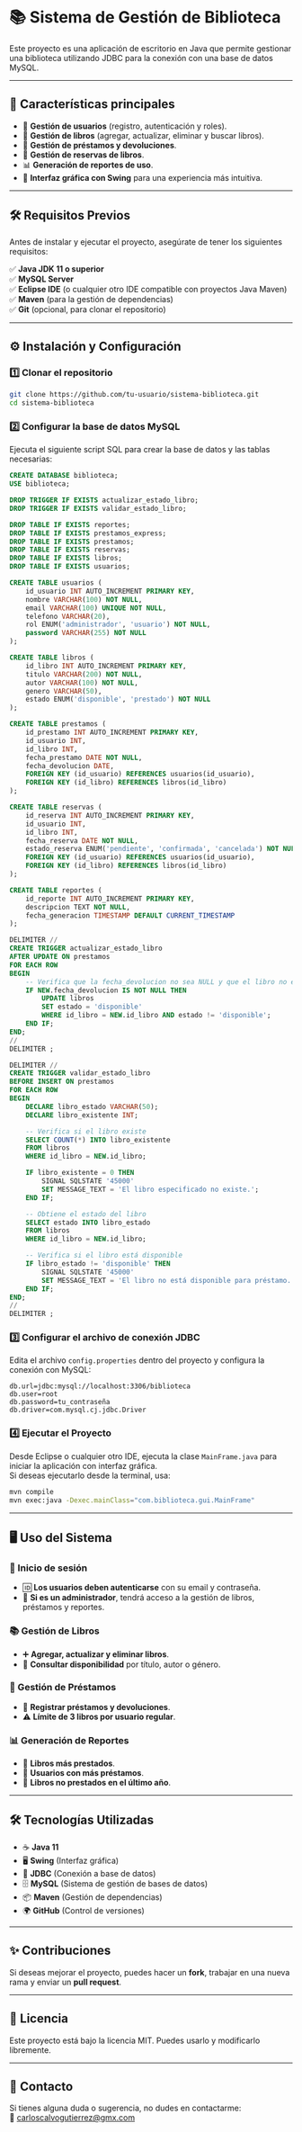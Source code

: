 # 📚 Sistema de Gestión de Biblioteca

Este proyecto es una aplicación de escritorio en Java que permite gestionar una biblioteca utilizando JDBC para la conexión con una base de datos MySQL.

---

## 🚀 Características principales

- 📌 **Gestión de usuarios** (registro, autenticación y roles).
- 📖 **Gestión de libros** (agregar, actualizar, eliminar y buscar libros).
- 🔄 **Gestión de préstamos y devoluciones**.
- 📅 **Gestión de reservas de libros**.
- 📊 **Generación de reportes de uso**.
- 🎨 **Interfaz gráfica con Swing** para una experiencia más intuitiva.

---

## 🛠️ Requisitos Previos

Antes de instalar y ejecutar el proyecto, asegúrate de tener los siguientes requisitos:

✅ **Java JDK 11 o superior**  
✅ **MySQL Server**  
✅ **Eclipse IDE** (o cualquier otro IDE compatible con proyectos Java Maven)  
✅ **Maven** (para la gestión de dependencias)  
✅ **Git** (opcional, para clonar el repositorio)

---

## ⚙️ Instalación y Configuración

### 1️⃣ Clonar el repositorio

```sh
git clone https://github.com/tu-usuario/sistema-biblioteca.git
cd sistema-biblioteca
```

### 2️⃣ Configurar la base de datos MySQL

Ejecuta el siguiente script SQL para crear la base de datos y las tablas necesarias:

```sql
CREATE DATABASE biblioteca;
USE biblioteca;

DROP TRIGGER IF EXISTS actualizar_estado_libro;
DROP TRIGGER IF EXISTS validar_estado_libro;

DROP TABLE IF EXISTS reportes;
DROP TABLE IF EXISTS prestamos_express;
DROP TABLE IF EXISTS prestamos;
DROP TABLE IF EXISTS reservas;
DROP TABLE IF EXISTS libros;
DROP TABLE IF EXISTS usuarios;

CREATE TABLE usuarios (
    id_usuario INT AUTO_INCREMENT PRIMARY KEY,
    nombre VARCHAR(100) NOT NULL,
    email VARCHAR(100) UNIQUE NOT NULL,
    telefono VARCHAR(20),
    rol ENUM('administrador', 'usuario') NOT NULL,
    password VARCHAR(255) NOT NULL
);

CREATE TABLE libros (
    id_libro INT AUTO_INCREMENT PRIMARY KEY,
    titulo VARCHAR(200) NOT NULL,
    autor VARCHAR(100) NOT NULL,
    genero VARCHAR(50),
    estado ENUM('disponible', 'prestado') NOT NULL
);

CREATE TABLE prestamos (
    id_prestamo INT AUTO_INCREMENT PRIMARY KEY,
    id_usuario INT,
    id_libro INT,
    fecha_prestamo DATE NOT NULL,
    fecha_devolucion DATE,
    FOREIGN KEY (id_usuario) REFERENCES usuarios(id_usuario),
    FOREIGN KEY (id_libro) REFERENCES libros(id_libro)
);

CREATE TABLE reservas (
    id_reserva INT AUTO_INCREMENT PRIMARY KEY,
    id_usuario INT,
    id_libro INT,
    fecha_reserva DATE NOT NULL,
    estado_reserva ENUM('pendiente', 'confirmada', 'cancelada') NOT NULL,
    FOREIGN KEY (id_usuario) REFERENCES usuarios(id_usuario),
    FOREIGN KEY (id_libro) REFERENCES libros(id_libro)
);

CREATE TABLE reportes (
    id_reporte INT AUTO_INCREMENT PRIMARY KEY,
    descripcion TEXT NOT NULL,
    fecha_generacion TIMESTAMP DEFAULT CURRENT_TIMESTAMP
);

DELIMITER //
CREATE TRIGGER actualizar_estado_libro
AFTER UPDATE ON prestamos
FOR EACH ROW
BEGIN
    -- Verifica que la fecha_devolucion no sea NULL y que el libro no esté ya marcado como 'disponible'
    IF NEW.fecha_devolucion IS NOT NULL THEN
        UPDATE libros
        SET estado = 'disponible'
        WHERE id_libro = NEW.id_libro AND estado != 'disponible';
    END IF;
END;
//
DELIMITER ;

DELIMITER //
CREATE TRIGGER validar_estado_libro
BEFORE INSERT ON prestamos
FOR EACH ROW
BEGIN
    DECLARE libro_estado VARCHAR(50);
    DECLARE libro_existente INT;

    -- Verifica si el libro existe
    SELECT COUNT(*) INTO libro_existente
    FROM libros
    WHERE id_libro = NEW.id_libro;

    IF libro_existente = 0 THEN
        SIGNAL SQLSTATE '45000'
        SET MESSAGE_TEXT = 'El libro especificado no existe.';
    END IF;

    -- Obtiene el estado del libro
    SELECT estado INTO libro_estado
    FROM libros
    WHERE id_libro = NEW.id_libro;

    -- Verifica si el libro está disponible
    IF libro_estado != 'disponible' THEN
        SIGNAL SQLSTATE '45000'
        SET MESSAGE_TEXT = 'El libro no está disponible para préstamo.';
    END IF;
END;
//
DELIMITER ;
```

### 3️⃣ Configurar el archivo de conexión JDBC

Edita el archivo `config.properties` dentro del proyecto y configura la conexión con MySQL:

```properties
db.url=jdbc:mysql://localhost:3306/biblioteca
db.user=root
db.password=tu_contraseña
db.driver=com.mysql.cj.jdbc.Driver
```

### 4️⃣ Ejecutar el Proyecto

Desde Eclipse o cualquier otro IDE, ejecuta la clase `MainFrame.java` para iniciar la aplicación con interfaz gráfica.  
Si deseas ejecutarlo desde la terminal, usa:

```sh
mvn compile
mvn exec:java -Dexec.mainClass="com.biblioteca.gui.MainFrame"
```

---

## 🖥️ Uso del Sistema

### 🔑 Inicio de sesión

- 🆔 **Los usuarios deben autenticarse** con su email y contraseña.
- 🔐 **Si es un administrador**, tendrá acceso a la gestión de libros, préstamos y reportes.

### 📚 Gestión de Libros

- ➕ **Agregar, actualizar y eliminar libros**.
- 🔎 **Consultar disponibilidad** por título, autor o género.

### 📖 Gestión de Préstamos

- 📅 **Registrar préstamos y devoluciones**.
- ⚠️ **Límite de 3 libros por usuario regular**.

### 📊 Generación de Reportes

- 📌 **Libros más prestados**.
- 📌 **Usuarios con más préstamos**.
- 📌 **Libros no prestados en el último año**.

---

## 🛠️ Tecnologías Utilizadas

- ☕ **Java 11**
- 🖥️ **Swing** (Interfaz gráfica)
- 🔗 **JDBC** (Conexión a base de datos)
- 🗄️ **MySQL** (Sistema de gestión de bases de datos)
- 📦 **Maven** (Gestión de dependencias)
- 🌍 **GitHub** (Control de versiones)

---

## ✨ Contribuciones

Si deseas mejorar el proyecto, puedes hacer un **fork**, trabajar en una nueva rama y enviar un **pull request**.

---

## 📜 Licencia

Este proyecto está bajo la licencia MIT. Puedes usarlo y modificarlo libremente.

---

## 📩 Contacto

Si tienes alguna duda o sugerencia, no dudes en contactarme:  
📧 carloscalvogutierrez@gmx.com
